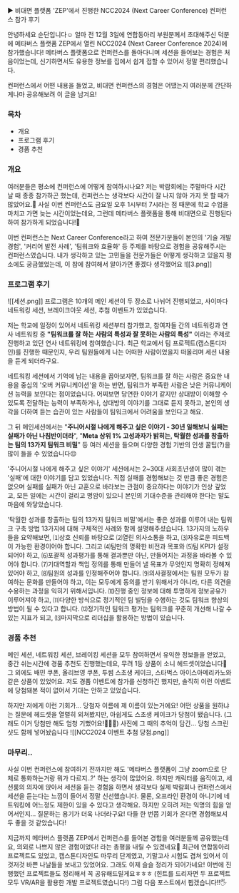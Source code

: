 ▶ 비대면 플랫폼 'ZEP'에서 진행한 NCC2024 (Next Career Conference) 컨퍼런스 참가 후기

안녕하세요 순단입니다☺️
얼마 전 12월 3일에 연합동아리 부원분께서 초대해주신 덕분에 메타버스 플랫폼 ZEP에서 열린 NCC2024 (Next Career Conference 2024)에 참가했습니다!
메타버스 플랫폼으로 컨퍼런스를 돌아다니며 세션을 들어보는 경험은 처음이었는데, 신기하면서도 유용한 정보를 집에서 쉽게 접할 수 있어서 정말 편리했습니다.

컨퍼런스에서 어떤 내용을 들었고, 비대면 컨퍼런스의 경험은 어땠는지 여러분께 간단하게나마 공유해보려 이 글을 남겨요!

### 목차
- 개요
- 프로그램 후기
- 경품 추천
### 개요
여러분들은 평소에 컨퍼런스에 어떻게 참여하시나요?
저는 박람회에는 주말마다 시간 날 때 종종 참가하곤 했는데, 컨퍼런스는 생각보다 시간이 잘 나지 않아 가지 못 할 때가 많았어요.🥲
사실 이번 컨퍼런스도 금요일 오후 1시부터 7시라는 점 때문에 학교 수업을 마치고 가면 늦는 시간이었는데요, 그런데 메타버스 플랫폼을 통해 비대면으로 진행된다 하여 참가하게 되었습니다!🤗

이번 컨퍼런스는 Next Career Conference라고 하여 전문가분들이 본인의 '기술 개발 경험', '커리어 발전 사례', '팀워크와 효율화' 등 주제를 바탕으로 경험을 공유해주시는 컨퍼런스였습니다.
내가 생각하고 있는 고민들을 전문가들은 어떻게 생각하고 있을지 평소에도 궁금했었는데, 이 참에 참여해서 알아가면 좋겠다 생각했어요
![[3.png]]

### 프로그램 후기
![[세션.png]]
프로그램은 10개의 메인 세션이 두 장소로 나뉘어 진행되었고, 사이마다 네트워킹 세션, 브레이크아웃 세션, 추첨 이벤트가 있었습니다.

저는 학교에 일정이 있어서 네트워킹 세션부터 참가했고, 참여자들 간의 네트워킹과 연사 네트워킹 중 **"팀워크를 잘 하는 사람의 특성과 잘 못하는 사람의 특성"** 이라는 주제로 진행하고 있던 연사 네트워킹에 참여했습니다.  최근 학교에서 팀 프로젝트(캡스톤디자인)를 진행한 때문인지, 우리 팀원들에게 나는 어떠한 사람이었을지 떠올리며 세션 내용을 듣게 되더라구요.

네트워킹 세션에서 기억에 남는 내용을 꼽아보자면, 팀워크를 잘 하는 사람은 중요한 내용을 중심의 '오버 커뮤니케이션'을 하는 반면, 팀워크가 부족한 사람은 낮은 커뮤니케이션 능력을 보인다는 점이었습니다. 어찌보면 당연한 이야기 같지만 상대방이 이해할 수 있도록 전달하는 능력이 부족하거나, 상대방의 이야기를 그대로 듣지 못하고, 본인의 생각을 더하여 듣는 습관이 있는 사람들이 팀워크에서 어려움을 보인다고 해요. 

그 뒤 메인세션에서는 "**주니어시절 나에게 해주고 싶은 이야기 - 30년 일해보니 실패는 실패가 아닌 나침반이더라**", "**Meta 상위 1% 고성과자가 밝히는, 탁월한 성과를 창출하는 팀의 13가지 팀워크 비밀**" 등 여러 세션을 들으며 다양한 경험 기반의 인생 꿀팁(?)을 많이 들을 수 있었습니다😌

'주니어시절 나에게 해주고 싶은 이야기' 세션에서는 2~30대 사회초년생이 많이 겪는 '실패'에 대한 이야기를 담고 있었습니다. 직접 실패를 경험해보는 것 만큼 좋은 경험은 없으며 실패를 실패가 아닌 교훈으로 바라보는 관점이 중요하다는 이야기가 인상 깊었고, 모든 일에는 시간이 걸리고 명암이 있으니 본인의 기대수준을 관리해야 한다는 말도 마음에 와닿았습니다.

'탁월한 성과를 창출하는 팀의 13가지 팀워크 비밀'에서는 좋은 성과를 이루어 내는 팀워크 구축 방법 13가지에 대해 구체적인 사례와 함께 설명해주셨습니다.
13가지의 노하우들을 요약해보면, ⑴상호 신뢰를 바탕으로 ⑵열린 의사소통을 하고, ⑶자유로운 피드백이 가능한 환경이어야 합니다. 그리고 ⑷팀만의 명확한 비전과 목표와 ⑸팀 KPI가 설정되어야 하고, ⑹포괄적 성과평가를 통해 결과뿐만 아닌, 만들어지는 과정을 바라볼 수 있어야 합니다. ⑺기대역할과 책임 정의를 통해 만들어 낼 목표가 무엇인지 명확히 정해져있어야 하고, ⑻팀원의 성과를 인정해주어야 합니다. ⑼의사결정에서는 팀원 모두가 참여하는 문화를 만들어야 하고, 이는 모두에게 동의를 받기 위해서가 아니라, 다른 의견을 수용하는 과정을 익히기 위해서입니다. ⑽진행 중인 정보에 대해 투명하게 정보공유가 이루어져야 하고, ⑾다양한 방식으로 정기적인 팀 빌딩을 수행하는 것도 팀워크 향상의 방법이 될 수 있다고 합니다. ⑿정기적인 팀워크 평가는 팀워크를 꾸준히 개선해 나갈 수 있는 지표가 되고, ⒀마지막으로 리더십을 활용하는 방법이 있습니다. 

### 경품 추천
메인 세션, 네트워킹 세션, 브레이킹 세션을 모두 참여하면서 유익한 정보들을 얻었고, 중간 쉬는시간에 경품 추천도 진행했는데요, 무려 1등 상품이 소니 헤드셋이었습니다🤩 그 외에도 배민 쿠폰, 올리브영 쿠폰, 투썸 스초생 케이크, 스타벅스 아이스아메리카노와 같은 상품이 있었어요. 
저도 경품 이벤트에 참가를 신청하긴 했지만, 솔직히 이런 이벤트에 당첨돼본 적이 없어서 기대는 안하고 있었습니다. 

하지만 저에게 이런 기회가... 당첨자 이름에 제 이름이 있는거에요! 어떤 상품을 원하냐는 질문에 헤드셋을 열렬히 외쳐봤지만, 아쉽게도 스초생 케이크가 당첨이 됐습니다. (그래도 이거 당첨만 해도 엄청 기뻤어요!🎉🎉🎉) 사진에 그 때의 추억이 담긴... 당첨 스크린샷도 함께 넣어놨습니다
![[NCC2024 이벤트 추첨 당첨.png]]

### 마무리..
사실 이번 컨퍼런스에 참여하기 전까지만 해도 '메타버스 플랫폼이 그냥 zoom으로 단체로 통화하는거랑 뭐가 다르지..?' 하는 생각이 많았어요. 하지만 캐릭터를 움직이고, 세션룸의 의자에 앉아서 세션을 듣는 경험을 하면서 생각보다 실제 박람회나 컨퍼런스에서 세션을 듣는다는 느낌이 들어서 정말 신선했습니다. 물론, 오프라인 환경이 아니기에 네트워킹에 어느정도 제한이 있을 수 있다고 생각해요. 하지만 오히려 저는 익명의 힘을 얻어서인지... 질문하는 용기가 더욱 나더라구요!
다들 한 번쯤 기회가 온다면 경험해보셔두 좋을 것 같았습니다!

지금까지 메타버스 플랫폼 ZEP에서 컨퍼런스를 들어본 경험을 여러분들께 공유했는데요, 의외로 나쁘지 않은 경험이었다! 라는 총평을 내릴 수 있겠네요🤭
최근에 연합동아리 프로젝트도 있었고, 캡스톤디자인도 마무리 단계였고, 기말고사 시험도 겹쳐 있어서 이것저것 바쁜 나날들을 보내고 있었어요. 그래도 이제 슬슬 정리가 되어가네요!
이번에 진행했던 프로젝트들도 정리해서 꼭 공유해드릴게요ㅎㅎㅎ
(힌트를 드리자면 두 프로젝트 모두 VR/AR을 활용한 개발 프로젝트였습니다!)
그럼 다음 포스트에서 뵙겠습니다!!🖐️

